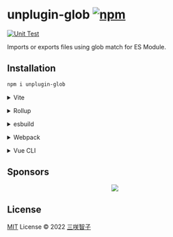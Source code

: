 # unplugin-glob [![npm](https://img.shields.io/npm/v/unplugin-glob.svg)](https://npmjs.com/package/unplugin-glob)

[![Unit Test](https://github.com/sxzz/unplugin-glob/actions/workflows/unit-test.yml/badge.svg)](https://github.com/sxzz/unplugin-glob/actions/workflows/unit-test.yml)

Imports or exports files using glob match for ES Module.

## Installation

```bash
npm i unplugin-glob
```

<details>
<summary>Vite</summary><br>

```ts
// vite.config.ts
import UnpluginGlob from 'unplugin-glob/vite'

export default defineConfig({
  plugins: [UnpluginGlob()],
})
```

<br></details>

<details>
<summary>Rollup</summary><br>

```ts
// rollup.config.js
import UnpluginGlob from 'unplugin-glob/rollup'

export default {
  plugins: [UnpluginGlob()],
}
```

<br></details>

<details>
<summary>esbuild</summary><br>

```ts
// esbuild.config.js
import { build } from 'esbuild'

build({
  plugins: [require('unplugin-glob/esbuild')()],
})
```

<br></details>

<details>
<summary>Webpack</summary><br>

```ts
// webpack.config.js
module.exports = {
  /* ... */
  plugins: [require('unplugin-glob/webpack')()],
}
```

<br></details>

<details>
<summary>Vue CLI</summary><br>

```ts
// vue.config.js
module.exports = {
  configureWebpack: {
    plugins: [require('unplugin-glob/webpack')()],
  },
}
```

<br></details>

## Sponsors

<p align="center">
  <a href="https://cdn.jsdelivr.net/gh/sxzz/sponsors/sponsors.svg">
    <img src='https://cdn.jsdelivr.net/gh/sxzz/sponsors/sponsors.svg'/>
  </a>
</p>

## License

[MIT](./LICENSE) License © 2022 [三咲智子](https://github.com/sxzz)
